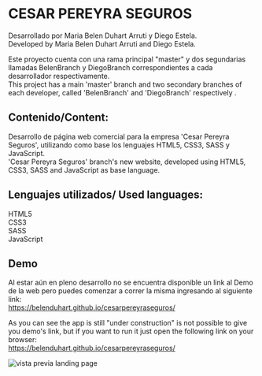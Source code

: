# CESAR PEREYRA SEGUROS <br>

Desarrollado por Maria Belen Duhart Arruti y Diego Estela. <br>
Developed by Maria Belen Duhart Arruti and Diego Estela. <br>

Este proyecto cuenta con una rama principal "master" y dos segundarias llamadas BelenBranch y DiegoBranch correspondientes a cada desarrollador respectivamente. <br>
This project has a main 'master' branch and two secondary branches of each developer, called 'BelenBranch' and 'DiegoBranch' respectively . <br>

## Contenido/Content: <br>
Desarrollo de página web comercial para la empresa 'Cesar Pereyra Seguros', utilizando como base los lenguajes HTML5, CSS3, SASS y JavaScript. <br>
'Cesar Pereyra Seguros' branch's new website, developed using HTML5, CSS3, SASS and JavaScript as base language. <br>

## Lenguajes utilizados/ Used languages: <br>
HTML5 <br>
CSS3 <br>
SASS <br>
JavaScript <br>

## Demo <br>
Al estar aún en pleno desarrollo no se encuentra disponible un link al Demo de la web pero puedes comenzar a correr la misma ingresando al siguiente link: <br>
https://belenduhart.github.io/cesarpereyraseguros/

As you can see the app is still "under construction" is not possible to give you demo's link, but if you want to run it just open the following link on your browser: <br>
https://belenduhart.github.io/cesarpereyraseguros/

<img src="https://i.ibb.co/bXtzPYy/view.png" alt="vista previa landing page">
